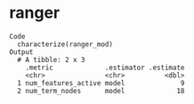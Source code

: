 # ranger

    Code
      characterize(ranger_mod)
    Output
      # A tibble: 2 x 3
        .metric             .estimator .estimate
        <chr>               <chr>          <dbl>
      1 num_features_active model              9
      2 num_term_nodes      model             18

